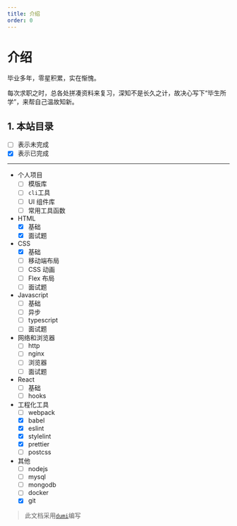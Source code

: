 ```yaml
---
title: 介绍
order: 0
---
```


# 介绍

毕业多年，零星积累，实在惭愧。

每次求职之时，总各处拼凑资料来复习，深知不是长久之计，故决心写下“毕生所学”，来帮自己温故知新。

## 1. 本站目录

- [ ] 表示未完成
- [x] 表示已完成

---

- 个人项目
  - [ ] 模版库
  - [ ] `cli`工具
  - [ ] UI 组件库
  - [ ] 常用工具函数
- HTML
  - [x] 基础
  - [x] 面试题
- CSS
  - [x] 基础
  - [ ] 移动端布局
  - [ ] CSS 动画
  - [ ] Flex 布局
  - [ ] 面试题
- Javascript
  - [ ] 基础
  - [ ] 异步
  - [ ] typescript
  - [ ] 面试题
- 网络和浏览器
  - [ ] http
  - [ ] nginx
  - [ ] 浏览器
  - [ ] 面试题
- React
  - [ ] 基础
  - [ ] hooks
- 工程化工具
  - [ ] webpack
  - [x] babel
  - [x] eslint
  - [x] stylelint
  - [x] prettier
  - [ ] postcss
- 其他
  - [ ] nodejs
  - [ ] mysql
  - [ ] mongodb
  - [ ] docker
  - [x] git

> 此文档采用[`dumi`](https://d.umijs.org/zh-CN)编写
